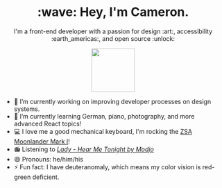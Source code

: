 <h1 align="center">:wave: Hey, I'm Cameron.</h1>
<p align="center">I'm a front-end developer with a passion for design :art:, accessibility :earth_americas:, and open source :unlock:</p>

<p align="center">
  <img height="100px" width="auto" src="https://github.com/cadomac/cadomac/assets/12107773/49067765-ed67-4b5b-8529-267b2dcd5ff4" />
</p>

- :rocket: I’m currently working on improving developer processes on design systems.
- 🌱 I’m currently learning German, piano, photography, and more advanced React topics!
- :computer: I love me a good mechanical keyboard, I'm rocking the [ZSA Moonlander Mark I](https://www.zsa.io/moonlander/)!
- :radio: Listening to [*Lady - Hear Me Tonight by Modjo*](https://youtu.be/MR3uP7IYz44)
- 😄 Pronouns: he/him/his
- ⚡ Fun fact: I have deuteranomaly, which means my color vision is red-green deficient.



<!--
**cadomac/cadomac** is a ✨ _special_ ✨ repository because its `README.md` (this file) appears on your GitHub profile.

Here are some ideas to get you started:

- 🔭 I’m currently working on ...
- 🌱 I’m currently learning ...
- 👯 I’m looking to collaborate on ...
- 🤔 I’m looking for help with ...
- 💬 Ask me about ...
- 📫 How to reach me: ...
- 😄 Pronouns: ...
- ⚡ Fun fact: ...
-->
